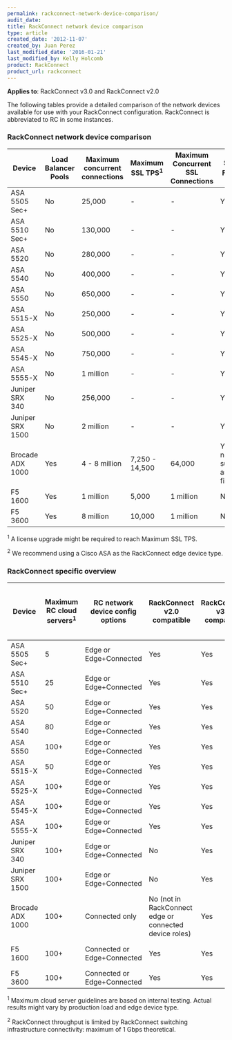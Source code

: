 ```yaml
---
permalink: rackconnect-network-device-comparison/
audit_date:
title: RackConnect network device comparison
type: article
created_date: '2012-11-07'
created_by: Juan Perez
last_modified_date: '2016-01-21'
last_modified_by: Kelly Holcomb
product: RackConnect
product_url: rackconnect
---
```


**Applies to**: RackConnect v3.0 and RackConnect v2.0

The following tables provide a detailed comparison of the network devices available for use with your RackConnect configuration. RackConnect is abbreviated to RC in some instances.

### RackConnect network device comparison

Device | Load Balancer Pools | Maximum concurrent connections | Maximum SSL TPS<sup>1</sup> | Maximum Concurrent SSL Connections | Stateful Firewall<sup>2</sup> | VPN Tunneling | High Availability Option
--- | --- | --- | --- | --- | --- | --- | --- 
ASA 5505 Sec+ | No | 25,000 | - | - | Yes | Yes | Yes
ASA 5510 Sec+ | No | 130,000 | - | - | Yes | Yes | Yes
ASA 5520 | No | 280,000 | - | - | Yes | Yes | Yes
ASA 5540 | No | 400,000 | - | - | Yes | Yes | Yes
ASA 5550 | No | 650,000 | - | - | Yes | Yes | Yes
ASA 5515-X | No | 250,000 | - | - | Yes | Yes | Yes
ASA 5525-X | No | 500,000 | - | - | Yes | Yes | Yes
ASA 5545-X | No | 750,000 | - | - | Yes | Yes | Yes
ASA 5555-X | No | 1 million | - | - | Yes | Yes | Yes
Juniper SRX 340 | No | 256,000 | - | - | Yes | Yes | Yes
Juniper SRX 1500 | No | 2 million | - | - | Yes | Yes | Yes
Brocade ADX 1000 | Yes | 4 - 8 million | 7,250 - 14,500 | 64,000 | Yes (but not supported as a firewall) | No | Yes
F5 1600 | Yes | 1 million | 5,000 | 1 million | No | No | Yes
F5 3600 | Yes | 8 million | 10,000 | 1 million | No | No | Yes

<sup>1</sup> A license upgrade might be required to reach Maximum SSL TPS.

<sup>2</sup> We recommend using a Cisco ASA as the RackConnect edge device type.

### RackConnect specific overview

Device | Maximum RC cloud servers<sup>1</sup> | RC network device config options | RackConnect v2.0 compatible | RackConnect v3.0 compatible | Maximum throughput<sup>2</sup> <br /> (Cloud<->Dedicated) <br /> (Cloud<->Internet)
--- | --- | --- | --- | --- | ---
ASA 5505 Sec+ | 5 | Edge or Edge+Connected | Yes | Yes | 150 Mbps
ASA 5510 Sec+ | 25 | Edge or Edge+Connected | Yes | Yes | 300 Mbps
ASA 5520 | 50 | Edge or Edge+Connected | Yes | Yes | 450 Mbps
ASA 5540 | 80 | Edge or Edge+Connected | Yes | Yes | 650 Mbps
ASA 5550 | 100+ | Edge or Edge+Connected | Yes | Yes | 1 Gbps
ASA 5515-X | 50 | Edge or Edge+Connected | Yes | Yes | 1.2 Gbps
ASA 5525-X | 100+ | Edge or Edge+Connected | Yes | Yes | 2 Gbps
ASA 5545-X | 100+ | Edge or Edge+Connected | Yes | Yes | 3 Gbps
ASA 5555-X | 100+ | Edge or Edge+Connected | Yes | Yes | 4 Gbps
Juniper SRX 340 | 100+ | Edge or Edge+Connected | No | Yes | 1 Gbps
Juniper SRX 1500 | 100+ | Edge or Edge+Connected | No | Yes | 5 Gbps
Brocade ADX 1000 |  100+ | Connected only | No (not in RackConnect edge or connected device roles)	| Yes	|  2-9 Gbps
F5 1600 | 100+ | Connected or Edge+Connected | Yes | Yes | In: 500 Mbps <br /> Out: 500 Mbps
F5 3600 | 100+ | Connected or Edge+Connected | Yes | Yes | In: 1 Gbps <br /> Out: 1 Gbps

<sup>1</sup> Maximum cloud server guidelines are based on internal testing. Actual results might vary by production load and edge device type.

<sup>2</sup> RackConnect throughput is limited by RackConnect switching infrastructure connectivity: maximum of 1 Gbps theoretical.
